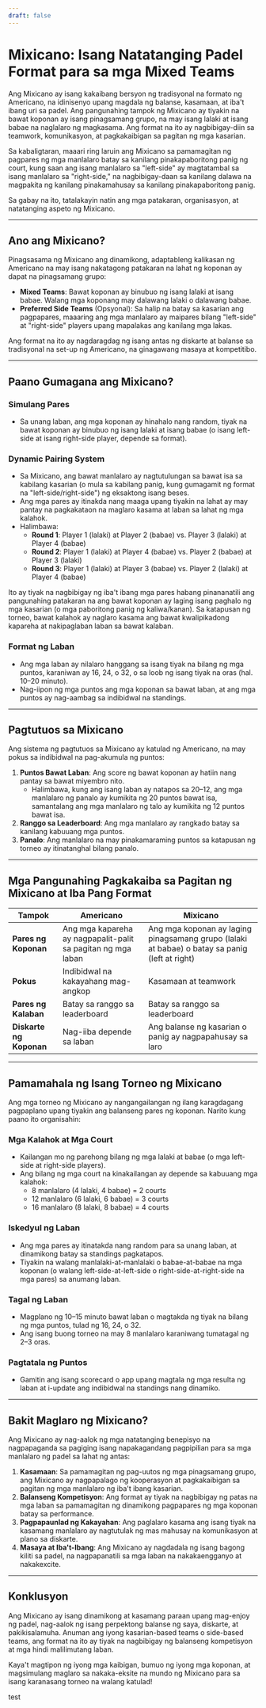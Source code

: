 ```yaml
---
draft: false
---
```

# Mixicano: Isang Natatanging Padel Format para sa mga Mixed Teams

Ang Mixicano ay isang kakaibang bersyon ng tradisyonal na formato ng Americano, na idinisenyo upang magdala ng balanse, kasamaan, at iba't ibang uri sa padel. Ang pangunahing tampok ng Mixicano ay tiyakin na bawat koponan ay isang pinagsamang grupo, na may isang lalaki at isang babae na naglalaro ng magkasama. Ang format na ito ay nagbibigay-diin sa teamwork, komunikasyon, at pagkakaibigan sa pagitan ng mga kasarian.

Sa kabaligtaran, maaari ring laruin ang Mixicano sa pamamagitan ng pagpares ng mga manlalaro batay sa kanilang pinakapaboritong panig ng court, kung saan ang isang manlalaro sa "left-side" ay magtatambal sa isang manlalaro sa "right-side," na nagbibigay-daan sa kanilang dalawa na magpakita ng kanilang pinakamahusay sa kanilang pinakapaboritong panig.

Sa gabay na ito, tatalakayin natin ang mga patakaran, organisasyon, at natatanging aspeto ng Mixicano.

---

## **Ano ang Mixicano?**

Pinagsasama ng Mixicano ang dinamikong, adaptableng kalikasan ng Americano na may isang nakatagong patakaran na lahat ng koponan ay dapat na pinagsamang grupo:
- **Mixed Teams**: Bawat koponan ay binubuo ng isang lalaki at isang babae. Walang mga koponang may dalawang lalaki o dalawang babae.
- **Preferred Side Teams** (Opsyonal): Sa halip na batay sa kasarian ang pagpapares, maaaring ang mga manlalaro ay maipares bilang "left-side" at "right-side" players upang mapalakas ang kanilang mga lakas.

Ang format na ito ay nagdaragdag ng isang antas ng diskarte at balanse sa tradisyonal na set-up ng Americano, na ginagawang masaya at kompetitibo.

---

## **Paano Gumagana ang Mixicano?**

### **Simulang Pares**
- Sa unang laban, ang mga koponan ay hinahalo nang random, tiyak na bawat koponan ay binubuo ng isang lalaki at isang babae (o isang left-side at isang right-side player, depende sa format).

### **Dynamic Pairing System**
- Sa Mixicano, ang bawat manlalaro ay nagtutulungan sa bawat isa sa kabilang kasarian (o mula sa kabilang panig, kung gumagamit ng format na "left-side/right-side") ng eksaktong isang beses.
- Ang mga pares ay itinakda nang maaga upang tiyakin na lahat ay may pantay na pagkakataon na maglaro kasama at laban sa lahat ng mga kalahok.
- Halimbawa:
  - **Round 1**: Player 1 (lalaki) at Player 2 (babae) vs. Player 3 (lalaki) at Player 4 (babae)
  - **Round 2**: Player 1 (lalaki) at Player 4 (babae) vs. Player 2 (babae) at Player 3 (lalaki)
  - **Round 3**: Player 1 (lalaki) at Player 3 (babae) vs. Player 2 (lalaki) at Player 4 (babae)

Ito ay tiyak na nagbibigay ng iba't ibang mga pares habang pinananatili ang pangunahing patakaran na ang bawat koponan ay laging isang paghalo ng mga kasarian (o mga paboritong panig ng kaliwa/kanan). Sa katapusan ng torneo, bawat kalahok ay naglaro kasama ang bawat kwalipikadong kapareha at nakipaglaban laban sa bawat kalaban.

### **Format ng Laban**
- Ang mga laban ay nilalaro hanggang sa isang tiyak na bilang ng mga puntos, karaniwan ay 16, 24, o 32, o sa loob ng isang tiyak na oras (hal. 10–20 minuto).
- Nag-iipon ng mga puntos ang mga koponan sa bawat laban, at ang mga puntos ay nag-aambag sa indibidwal na standings.

---

## **Pagtutuos sa Mixicano**

Ang sistema ng pagtutuos sa Mixicano ay katulad ng Americano, na may pokus sa indibidwal na pag-akumula ng puntos:

1. **Puntos Bawat Laban**: Ang score ng bawat koponan ay hatiin nang pantay sa bawat miyembro nito.
   - Halimbawa, kung ang isang laban ay natapos sa 20–12, ang mga manlalaro ng panalo ay kumikita ng 20 puntos bawat isa, samantalang ang mga manlalaro ng talo ay kumikita ng 12 puntos bawat isa.
2. **Ranggo sa Leaderboard**: Ang mga manlalaro ay rangkado batay sa kanilang kabuuang mga puntos.
3. **Panalo**: Ang manlalaro na may pinakamaraming puntos sa katapusan ng torneo ay itinatanghal bilang panalo.

---

## **Mga Pangunahing Pagkakaiba sa Pagitan ng Mixicano at Iba Pang Format**

| **Tampok**              | **Americano**                                  | **Mixicano**                                    |
|---------------------------|-----------------------------------------------|------------------------------------------------|
| **Pares ng Koponan**         | Ang mga kapareha ay nagpapalit-palit sa pagitan ng mga laban               | Ang mga koponan ay laging pinagsamang grupo (lalaki at babae) o batay sa panig (left at right) |
| **Pokus**                 | Indibidwal na kakayahang mag-angkop                       | Kasamaan at teamwork                       |
| **Pares ng Kalaban**      | Batay sa ranggo sa leaderboard                | Batay sa ranggo sa leaderboard                 |
| **Diskarte ng Koponan**         | Nag-iiba depende sa laban                     | Ang balanse ng kasarian o panig ay nagpapahusay sa laro   |

---

## **Pamamahala ng Isang Torneo ng Mixicano**

Ang mga torneo ng Mixicano ay nangangailangan ng ilang karagdagang pagpaplano upang tiyakin ang balanseng pares ng koponan. Narito kung paano ito organisahin:

### **Mga Kalahok at Mga Court**
- Kailangan mo ng parehong bilang ng mga lalaki at babae (o mga left-side at right-side players).
- Ang bilang ng mga court na kinakailangan ay depende sa kabuuang mga kalahok:
  - 8 manlalaro (4 lalaki, 4 babae) = 2 courts
  - 12 manlalaro (6 lalaki, 6 babae) = 3 courts
  - 16 manlalaro (8 lalaki, 8 babae) = 4 courts

### **Iskedyul ng Laban**
- Ang mga pares ay itinatakda nang random para sa unang laban, at dinamikong batay sa standings pagkatapos.
- Tiyakin na walang manlalaki-at-manlalaki o babae-at-babae na mga koponan (o walang left-side-at-left-side o right-side-at-right-side na mga pares) sa anumang laban.

### **Tagal ng Laban**
- Magplano ng 10–15 minuto bawat laban o magtakda ng tiyak na bilang ng mga puntos, tulad ng 16, 24, o 32.
- Ang isang buong torneo na may 8 manlalaro karaniwang tumatagal ng 2–3 oras.

### **Pagtatala ng Puntos**
- Gamitin ang isang scorecard o app upang magtala ng mga resulta ng laban at i-update ang indibidwal na standings nang dinamiko.

---

## **Bakit Maglaro ng Mixicano?**

Ang Mixicano ay nag-aalok ng mga natatanging benepisyo na nagpapaganda sa pagiging isang napakagandang pagpipilian para sa mga manlalaro ng padel sa lahat ng antas:

1. **Kasamaan**: Sa pamamagitan ng pag-uutos ng mga pinagsamang grupo, ang Mixicano ay nagpapalago ng kooperasyon at pagkakaibigan sa pagitan ng mga manlalaro ng iba't ibang kasarian.
2. **Balanseng Kompetisyon**: Ang format ay tiyak na nagbibigay ng patas na mga laban sa pamamagitan ng dinamikong pagpapares ng mga koponan batay sa performance.
3. **Pagpapaunlad ng Kakayahan**: Ang paglalaro kasama ang isang tiyak na kasamang manlalaro ay nagtutulak ng mas mahusay na komunikasyon at plano sa diskarte.
4. **Masaya at Iba't-Ibang**: Ang Mixicano ay nagdadala ng isang bagong kiliti sa padel, na nagpapanatili sa mga laban na nakakaengganyo at nakakexcite.

---

## **Konklusyon**

Ang Mixicano ay isang dinamikong at kasamang paraan upang mag-enjoy ng padel, nag-aalok ng isang perpektong balanse ng saya, diskarte, at pakikisalamuha. Anuman ang iyong kasarian-based teams o side-based teams, ang format na ito ay tiyak na nagbibigay ng balanseng kompetisyon at mga hindi malilimutang laban.

Kaya't magtipon ng iyong mga kaibigan, bumuo ng iyong mga koponan, at magsimulang maglaro sa nakaka-eksite na mundo ng Mixicano para sa isang karanasang torneo na walang katulad!

test
